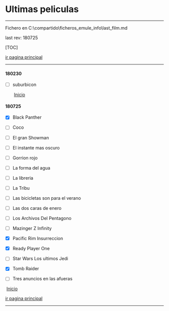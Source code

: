 # Ultimas peliculas 

------

Fichero en C:\compartido\ficheros_emule_info\last_film.md

last rev: 180725

[TOC]

[ir pagina principal][pagina_principal]

------

#### 180230

- [ ] suburbicon

  ​          [Inicio](#header-n0)

#### 180725

- [x] Black Panther 

- [ ] Coco 
- [ ] El gran Showman 
- [ ] El instante mas oscuro 
- [ ] Gorrion rojo 
- [ ] La forma del agua 
- [ ] La libreria 
- [ ] La Tribu 
- [ ] Las bicicletas son para el verano 
- [ ] Las dos caras de enero
- [ ] Los Archivos Del Pentagono 
- [ ] Mazinger Z Infinity 
- [x] Pacific Rim Insurreccion 
- [x] Ready Player One 
- [ ] Star Wars Los ultimos Jedi 
- [x] Tomb Raider 
- [ ] Tres anuncios en las afueras 

​          [Inicio](#header-n0)

[ir pagina principal][pagina_principal]

------





[pagina_principal]: Listado_de_documentos.html




